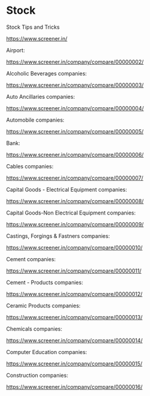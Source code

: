 # Stock

Stock Tips and Tricks


https://www.screener.in/



Airport:

https://www.screener.in/company/compare/00000002/

Alcoholic Beverages companies:

https://www.screener.in/company/compare/00000003/

Auto Ancillaries companies:

https://www.screener.in/company/compare/00000004/

Automobile companies:

https://www.screener.in/company/compare/00000005/

Bank:

https://www.screener.in/company/compare/00000006/

Cables companies:

https://www.screener.in/company/compare/00000007/

Capital Goods - Electrical Equipment companies:

https://www.screener.in/company/compare/00000008/

Capital Goods-Non Electrical Equipment companies:

https://www.screener.in/company/compare/00000009/

Castings, Forgings & Fastners companies:

https://www.screener.in/company/compare/00000010/


Cement companies:

https://www.screener.in/company/compare/00000011/

Cement - Products companies:

https://www.screener.in/company/compare/00000012/

Ceramic Products companies:

https://www.screener.in/company/compare/00000013/

Chemicals companies:

https://www.screener.in/company/compare/00000014/

Computer Education companies:

https://www.screener.in/company/compare/00000015/

Construction companies:

https://www.screener.in/company/compare/00000016/










